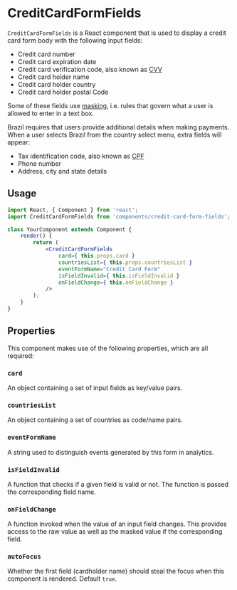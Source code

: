 # CreditCardFormFields

`CreditCardFormFields` is a React component that is used to display a credit card form body with the following input fields:

- Credit card number
- Credit card expiration date
- Credit card verification code, also known as [CVV](https://en.wikipedia.org/wiki/Card_security_code)
- Credit card holder name
- Credit card holder country
- Credit card holder postal Code

Some of these fields use [masking](https://en.wikipedia.org/wiki/Input_mask), i.e. rules that govern what a user is allowed to enter in a text box.

Brazil requires that users provide additional details when making payments. When a user selects Brazil from the country select menu, extra fields will appear:

- Tax identification code, also known as [CPF](https://en.wikipedia.org/wiki/Cadastro_de_Pessoas_F%C3%ADsicas)
- Phone number
- Address, city and state details

## Usage

```jsx
import React, { Component } from 'react';
import CreditCardFormFields from 'components/credit-card-form-fields';

class YourComponent extends Component {
	render() {
		return (
			<CreditCardFormFields
				card={ this.props.card }
				countriesList={ this.props.countriesList }
				eventFormName="Credit Card Form"
				isFieldInvalid={ this.isFieldInvalid }
				onFieldChange={ this.onFieldChange }
			/>
		);
	}
}
```

## Properties

This component makes use of the following properties, which are all required:

### `card`

An object containing a set of input fields as key/value pairs.

### `countriesList`

An object containing a set of countries as code/name pairs.

### `eventFormName`

A string used to distinguish events generated by this form in analytics.

### `isFieldInvalid`

A function that checks if a given field is valid or not. The function is passed the corresponding field name.

### `onFieldChange`

A function invoked when the value of an input field changes. This provides access to the raw value as well as the masked value if the corresponding field.

### `autoFocus`

Whether the first field (cardholder name) should steal the focus when this component is rendered. Default `true`.
